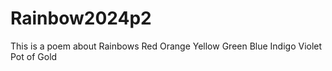 # Rainbow2024p2
This is a poem about Rainbows
Red
Orange
Yellow
Green
Blue
Indigo
Violet
Pot of Gold
